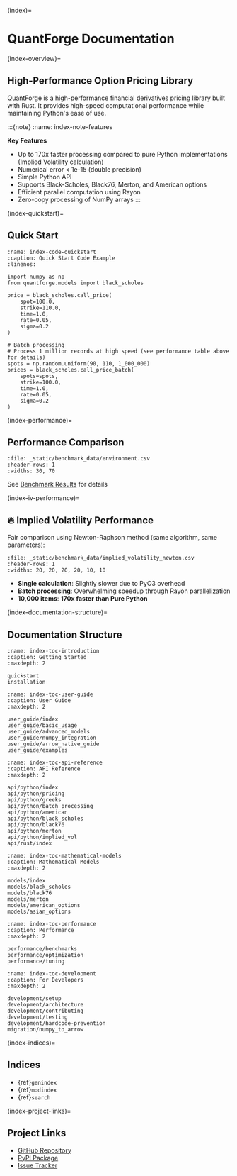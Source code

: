 (index)=
# QuantForge Documentation

(index-overview)=
## High-Performance Option Pricing Library

QuantForge is a high-performance financial derivatives pricing library built with Rust.
It provides high-speed computational performance while maintaining Python's ease of use.

:::{note}
:name: index-note-features

**Key Features**
- Up to 170x faster processing compared to pure Python implementations (Implied Volatility calculation)
- Numerical error < 1e-15 (double precision)
- Simple Python API
- Supports Black-Scholes, Black76, Merton, and American options
- Efficient parallel computation using Rayon
- Zero-copy processing of NumPy arrays
:::

(index-quickstart)=
## Quick Start

```{code-block} python
:name: index-code-quickstart
:caption: Quick Start Code Example
:linenos:

import numpy as np
from quantforge.models import black_scholes

price = black_scholes.call_price(
    spot=100.0,
    strike=110.0,
    time=1.0,
    rate=0.05,
    sigma=0.2
)

# Batch processing
# Process 1 million records at high speed (see performance table above for details)
spots = np.random.uniform(90, 110, 1_000_000)
prices = black_scholes.call_price_batch(
    spots=spots,
    strike=100.0,
    time=1.0,
    rate=0.05,
    sigma=0.2
)
```

(index-performance)=
## Performance Comparison

```{csv-table}
:file: _static/benchmark_data/environment.csv
:header-rows: 1
:widths: 30, 70
```

See [Benchmark Results](performance/benchmarks.md) for details

(index-iv-performance)=
## 🔥 Implied Volatility Performance

Fair comparison using Newton-Raphson method (same algorithm, same parameters):

```{csv-table}
:file: _static/benchmark_data/implied_volatility_newton.csv
:header-rows: 1
:widths: 20, 20, 20, 20, 10, 10
```

- **Single calculation**: Slightly slower due to PyO3 overhead
- **Batch processing**: Overwhelming speedup through Rayon parallelization
- **10,000 items**: **170x faster than Pure Python**

(index-documentation-structure)=
## Documentation Structure

```{toctree}
:name: index-toc-introduction
:caption: Getting Started
:maxdepth: 2

quickstart
installation
```

```{toctree}
:name: index-toc-user-guide
:caption: User Guide
:maxdepth: 2

user_guide/index
user_guide/basic_usage
user_guide/advanced_models
user_guide/numpy_integration
user_guide/arrow_native_guide
user_guide/examples
```

```{toctree}
:name: index-toc-api-reference
:caption: API Reference
:maxdepth: 2

api/python/index
api/python/pricing
api/python/greeks
api/python/batch_processing
api/python/american
api/python/black_scholes
api/python/black76
api/python/merton
api/python/implied_vol
api/rust/index
```

```{toctree}
:name: index-toc-mathematical-models
:caption: Mathematical Models
:maxdepth: 2

models/index
models/black_scholes
models/black76
models/merton
models/american_options
models/asian_options
```

```{toctree}
:name: index-toc-performance
:caption: Performance
:maxdepth: 2

performance/benchmarks
performance/optimization
performance/tuning
```

```{toctree}
:name: index-toc-development
:caption: For Developers
:maxdepth: 2

development/setup
development/architecture
development/contributing
development/testing
development/hardcode-prevention
migration/numpy_to_arrow
```

(index-indices)=
## Indices

* {ref}`genindex`
* {ref}`modindex`
* {ref}`search`

(index-project-links)=
## Project Links

- [GitHub Repository](https://github.com/yourusername/quantforge)
- [PyPI Package](https://pypi.org/project/quantforge/)
- [Issue Tracker](https://github.com/yourusername/quantforge/issues)